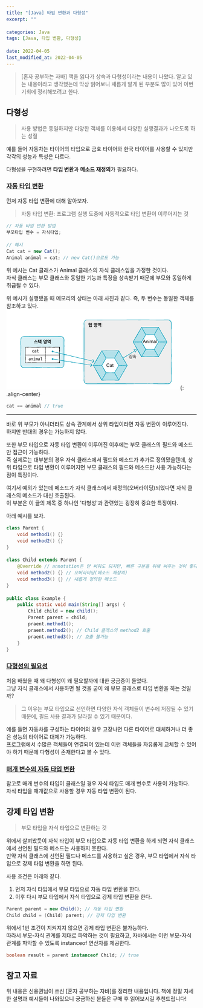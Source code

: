 ```yaml
---
title: "[Java] 타입 변환과 다형성"
excerpt: ""

categories: Java
tags: [Java, 타입 변환, 다형성]

date: 2022-04-05
last_modified_at: 2022-04-05
---
```


> [혼자 공부하는 자바] 책을 읽다가 상속과 다형성이라는 내용이 나왔다. 알고 있는 내용이라고 생각했는데 막상 읽어보니 새롭게 알게 된 부분도 많이 있어 이번 기회에 정리해보려고 한다.


## 다형성
> 사용 방법은 동일하지만 다양한 객체를 이용해서 다양한 실행결과가 나오도록 하는 성질

예를 들어 자동차는 타이어의 타입으로 금호 타이어와 한국 타이어를 사용할 수 있지만 각각의 성능과 특성은 다르다.

다형성을 구현하려면 <B>타입 변환</B>과 <B>메소드 재정의</B>가 필요하다.


### <U>자동 타입 변환</U>
먼저 자동 타입 변환에 대해 알아보자.

> 자동 타입 변환: 프로그램 실행 도중에 자동적으로 타입 변환이 이루어지는 것

```java
// 자동 타입 변환 방법
부모타입 변수 = 자식타입;

// 예시
Cat cat = new Cat();
Animal animal = cat; // new Cat()으로도 가능
```

위 예시는 Cat 클래스가 Animal 클래스의 자식 클래스임을 가정한 것이다.  
자식 클래스는 부모 클래스와 동일한 기능과 특징을 상속받기 때문에 부모와 동일하게 취급될 수 있다.


위 예시가 실행됐을 때 메모리의 상태는 아래 사진과 같다. 즉, 두 변수는 동일한 객체를 참조하고 있다.
![inheritance](/assets/images/posts/2022-04-05/inheritance.png){: .align-center}
```java
cat == animal // true
```
---
바로 위 부모가 아니더라도 상속 관계에서 상위 타입이라면 자동 변환이 이루어진다.  
하지만 반대의 경우는 가능하지 않다.


또한 부모 타입으로 자동 타입 변환이 이루어진 이후에는 부모 클래스의 필드와 메소드만 접근이 가능하다.  
즉 실제로는 대부분의 경우 자식 클래스에서 필드와 메소드가 추가로 정의됐을텐데, 상위 타입으로 타입 변환이 이루어지면 부모 클래스의 필드와 메소드만 사용 가능하다는 점이 특징이다.


여기서 예외가 있는데 메소드가 자식 클래스에서 재정의(오버라이딩)되었다면 자식 클래스의 메소드가 대신 호출된다.  
이 부분은 이 글의 제목 중 하나인 '다형성'과 관련있는 굉장히 중요한 특징이다.

아래 예시를 보자.

```java
class Parent {
    void method1() {}
    void method2() {}
}

class Child extends Parent {
    @Override // annotation은 안 써줘도 되지만, 빠른 구분을 위해 써주는 것이 좋다
    void method2() {} // 오버라이딩(메소드 재정의)
    void method3() {} // 새롭게 정의한 메소드
}

public class Example {
    public static void main(String[] args) {
        Child child = new child();
        Parent parent = child;
        praent.method1();
        praent.method2(); // Child 클래스의 method2 호출
        praent.method3(); // 호출 불가능
    }
}
```

### <U>다형성의 필요성</U>
처음 배웠을 때 왜 다형성이 왜 필요할까에 대한 궁금증이 들었다.  
그냥 자식 클래스에서 사용하면 될 것을 굳이 왜 부모 클래스로 타입 변환을 하는 것일까?

> 그 이유는 부모 타입으로 선언하면 다양한 자식 객체들이 변수에 저장될 수 있기 때문에, 필드 사용 결과가 달라질 수 있기 때문이다.

예를 들면 자동차를 구성하는 타이어의 경우 고장나면 다른 타이어로 대체하거나 더 좋은 성능의 타이어로 대체가 가능하다.  
프로그램에서 수많은 객체들이 연결되어 있는데 이런 객체들을 자유롭게 교체할 수 있어야 하기 때문에 다형성이 존재한다고 볼 수 있다.


### <U>매개 변수의 자동 타입 변환</U>
참고로 매개 변수의 타입이 클래스일 경우 자식 타입도 매개 변수로 사용이 가능하다.  
자식 타입을 매개값으로 사용할 경우 자동 타입 변환이 된다.



## 강제 타입 변환
> 부모 타입을 자식 타입으로 변환하는 것

위에서 살펴봤듯이 자식 타입이 부모 타입으로 자동 타입 변환을 하게 되면 자식 클래스에서 선언된 필드와 메소드는 사용하지 못한다.  
만약 자식 클래스에 선언된 필드나 메소드를 사용하고 싶은 경우, 부모 타입에서 자식 타입으로 강제 타입 변환을 하면 된다.


사용 조건은 아래와 같다.
1. 먼저 자식 타입에서 부모 타입으로 자동 타입 변환을 한다.
2. 이후 다시 부모 타입에서 자식 타입으로 강제 타입 변환을 한다.
```java
Parent parent = new Child(); // 자동 타입 변환
Child child = (Child) parent; // 강제 타입 변환
```

위에서 1번 조건이 지켜지지 않으면 강제 타입 변환은 불가능하다.  
따라서 부모-자식 관계를 제대로 파악하는 것이 필요하고, 자바에서는 이런 부모-자식 관계를 파악할 수 있도록 instanceof 연산자를 제공한다.
```java
boolean result = parent instanceof Child; // true
```


## 참고 자료
위 내용은 신용권님이 쓰신 [혼자 공부하는 자바]를 정리한 내용입니다. 책에 정말 자세한 설명과 예시들이 나와있으니 궁금하신 분들은 구매 후 읽어보시길 추천드립니다!
